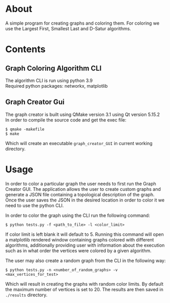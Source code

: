 # About

A simple program for creating graphs and coloring them. For coloring we use the Largest First, Smallest Last and D-Satur algorithms.

# Contents

## Graph Coloring Algorithm CLI

The algorithm CLI is run using python 3.9 <br>
Required python packages: networkx, matplotlib <br/>

## Graph Creator Gui

The graph creator is built using QMake version 3.1 using Qt version 5.15.2 <br/>
In order to compile the source code and get the exec file:

```
$ qmake -makefile
$ make
```

Which will create an executable `graph_creator_GUI` in current working directory.

# Usage

In order to color a particular graph the user needs to first run the Graph Creator GUI. The application allows the user to create custom graphs and generate a JSON file containing a topological description of the graph. Once the user saves the JSON in the desired location in order to color it we need to use the python CLI.

In order to color the graph using the CLI run the following command:

```
$ python tests.py -f <path_to_file> -l <color_limit>
```

If color limit is left blank it will default to 5. Running this command will open a matplotlib rendered window containing graphs colored with different algorithms, additionally providing user with information about the execution such as in what order the vertices were colored by a given algorithm.

The user may also create a random graph from the CLI in the following way:

```
$ python tests.py -n <number_of_random_graphs> -v <max_vertices_for_test>
```

Which will result in creating the graphs with random color limits. By default the maximum number of vertices is set to 20. The results are then saved in `./results` directory.
